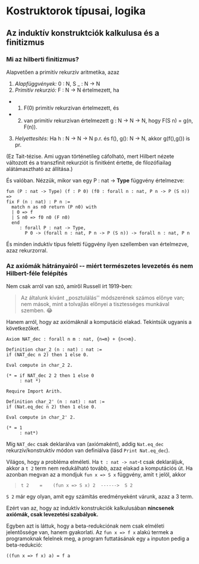 # Kostruktorok típusai, logika

## Az induktív konstruktciók kalkulusa és a finitizmus

### Mi az hilberti finitizmus?

Alapvetően a primitív rekurzív aritmetika, azaz 

1. _Alapfüggvények:_ 0 : N, S _ : N -> N
2. _Primitív rekurzió:_ F : N -> N értelmezett, ha 
  * 1. F(0) primitív rekurzívan értelmezett, és 
  * 2. van primitív rekurzívan értelmezett g : N -> N -> N, hogy F(S n) = g(n, F(n)).
3. _Helyettesítés:_ Ha h : N -> N -> N p.r. és f(), g(): N -> N, akkor g(f(),g()) is pr. 

(Ez Tait-tézise. Ami ugyan történetileg cáfolható, mert Hilbert nézete változott és a transzfinit rekurziót is finitként értette, de filozófiailag alátámasztható az állítása.)

És valóban. Nézzük, mikor van egy P : nat -> **Type** függvény értelmezve: 

````coq
fun (P : nat -> Type) (f : P 0) (f0 : forall n : nat, P n -> P (S n)) =>
fix F (n : nat) : P n :=
  match n as n0 return (P n0) with
  | 0 => f
  | S n0 => f0 n0 (F n0)
  end
     : forall P : nat -> Type,
       P 0 -> (forall n : nat, P n -> P (S n)) -> forall n : nat, P n
````
És minden induktív típus feletti függvény ilyen szellemben van értelmezve, azaz rekurzorral.

### Az axiómák hátrányairól -- miért természetes levezetés és nem Hilbert-féle felépítés
 
Nem csak arról van szó, amiről Russell írt 1919-ben: 
 
 > Az általunk kívánt ,,posztulálás'' módszerének számos előnye van; nem mások, mint a tolvajlás előnyei a tisztességes munkával szemben. :joy:

Hanem arról, hogy az axiómáknál a komputáció elakad. Tekintsük ugyanis a következőket. 

````coq
Axiom NAT_dec : forall n m : nat, {n=m} + {n<>m}.

Definition char_2 (n : nat) : nat :=
if (NAT_dec n 2) then 1 else 0.

Eval compute in char_2 2.

(* = if NAT_dec 2 2 then 1 else 0
     : nat *)

Require Import Arith.

Definition char_2' (n : nat) : nat :=
if (Nat.eq_dec n 2) then 1 else 0.

Eval compute in char_2' 2.
 
(* = 1
     : nat*)
````

Míg ````NAT_dec```` csak deklarálva van (axiómaként), addig ````Nat.eq_dec```` rekurzív/konstruktív módon van definiálva (lásd ````Print Nat.eq_dec````).

Világos, hogy a probléma elméleti. Ha ````t : nat -> nat````-t csak deklaráljuk, akkor a ````t 2```` term nem redukálható tovább, azaz elakad a komputációs út. Ha azonban megvan az a mondjuk ````fun x => S x```` függvény, amit ````t```` jelöl, akkor 

> ````t 2    =    (fun x => S x) 2  ------>  S 2```` 

````S 2```` már egy olyan, amit egy számítás eredményeként várunk, azaz a 3 term.   

Ezért van az, hogy az induktív konstrukciók kalkulusában **nincsenek axiómák, csak levezetési szabályok.**

Egyben azt is láttuk, hogy a beta-redukciónak nem csak elméleti jelentőssége van, hanem gyakorlati. Az ````fun x => f x```` alakú termek a programoknak felelnek meg, a program futtatásának egy ````a```` inputon pedig a beta-redukció:

````coq
((fun x => f x) a) = f a
````
